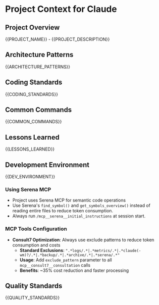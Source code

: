 # Project Context for Claude

## Project Overview
{{PROJECT_NAME}} - {{PROJECT_DESCRIPTION}}

## Architecture Patterns
{{ARCHITECTURE_PATTERNS}}

## Coding Standards
{{CODING_STANDARDS}}

## Common Commands
{{COMMON_COMMANDS}}

## Lessons Learned
{{LESSONS_LEARNED}}

## Development Environment
{{DEV_ENVIRONMENT}}
### Using Serena MCP
- Project uses Serena MCP for semantic code operations
- Use Serena's `find_symbol()` and `get_symbols_overview()` instead of reading entire files to reduce token consumption.
- Always run `/mcp__serena__initial_instructions` at session start.
### MCP Tools Configuration
- **Consult7 Optimization**: Always use exclude patterns to reduce token consumption and costs
  - **Standard Exclusions**: `".*logs/.*|.*metrics/.*|.*claude(-wm)?/.*|.*backup/.*|.*archive/.*|.*serena/.*"`
  - **Usage**: Add `exclude_pattern` parameter to all `mcp__consult7__consultation` calls
  - **Benefits**: ~35% cost reduction and faster processing

## Quality Standards
{{QUALITY_STANDARDS}}